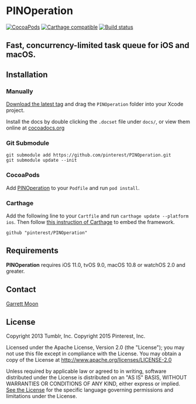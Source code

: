 # PINOperation

[![CocoaPods](https://img.shields.io/cocoapods/v/PINOperation.svg)](http://cocoadocs.org/docsets/PINOperation/)
[![Carthage compatible](https://img.shields.io/badge/Carthage-compatible-4BC51D.svg?style=flat)](https://github.com/Carthage/Carthage)
[![Build status](https://github.com/pinterest/PINOperation/workflows/CI/badge.svg)](https://github.com/pinterest/PINOperation/actions?query=workflow%3ACI+branch%3Amaster)

## Fast, concurrency-limited task queue for iOS and macOS.

## Installation

### Manually

[Download the latest tag](https://github.com/pinterest/PINOperation/tags) and drag the `PINOperation` folder into your Xcode project.

Install the docs by double clicking the `.docset` file under `docs/`, or view them online at [cocoadocs.org](http://cocoadocs.org/docsets/PINOperation/)

### Git Submodule

    git submodule add https://github.com/pinterest/PINOperation.git
    git submodule update --init

### CocoaPods

Add [PINOperation](http://cocoapods.org/?q=name%3APINOperation) to your `Podfile` and run `pod install`.

### Carthage

Add the following line to your `Cartfile` and run `carthage update --platform ios`. Then follow [this instruction of Carthage](https://github.com/carthage/carthage#adding-frameworks-to-unit-tests-or-a-framework) to embed the framework.

```github "pinterest/PINOperation"```

## Requirements

__PINOperation__ requires iOS 11.0, tvOS 9.0, macOS 10.8 or watchOS 2.0 and greater.

## Contact

[Garrett Moon](mailto:garrett@pinterest.com)

## License

Copyright 2013 Tumblr, Inc.
Copyright 2015 Pinterest, Inc.

Licensed under the Apache License, Version 2.0 (the "License"); you may not use this file except in compliance with the License. You may obtain a copy of the License at http://www.apache.org/licenses/LICENSE-2.0

Unless required by applicable law or agreed to in writing, software distributed under the License is distributed on an "AS IS" BASIS, WITHOUT WARRANTIES OR CONDITIONS OF ANY KIND, either express or implied. [See the License](LICENSE.txt) for the specific language governing permissions and limitations under the License.
